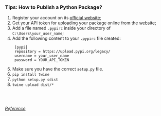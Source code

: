 
### Tips: How to Publish a Python Package?

1. Register your account on its [official website](https://pypi.org);
2. Get your API token for uploading your package online from the [website](https://pypi.org);
3. Add a file named `.pypirc` inside your directory of `C:\Users\your_user_name`;
4. Add the following content to your `.pypirc` file created:
   ```
    [pypi]
    repository = https://upload.pypi.org/legacy/
    username = your_user_name
    password = YOUR_API_TOKEN
   ```
5. Make sure you have the correct `setup.py` file.
6. `pip install twine`
7. `python setup.py sdist`
8. `twine upload dist/*`


<br>
<br>

_[Reference](https://blog.csdn.net/mouday/article/details/79611454)_